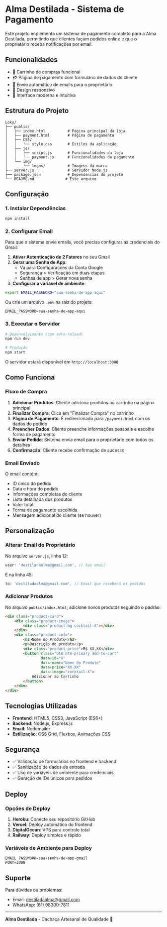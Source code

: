 # Alma Destilada - Sistema de Pagamento

Este projeto implementa um sistema de pagamento completo para a Alma Destilada, permitindo que clientes façam pedidos online e que o proprietário receba notificações por email.

## Funcionalidades

- 🛒 Carrinho de compras funcional
- 💳 Página de pagamento com formulário de dados do cliente
- 📧 Envio automático de emails para o proprietário
- 📱 Design responsivo
- 🎨 Interface moderna e intuitiva

## Estrutura do Projeto

```
Loky/
├── public/
│   ├── index.html          # Página principal da loja
│   ├── payment.html        # Página de pagamento
│   ├── CSS/
│   │   └── style.css       # Estilos da aplicação
│   ├── js/
│   │   ├── script.js       # Funcionalidades da loja
│   │   └── payment.js      # Funcionalidades de pagamento
│   └── img/
│       └── logos/          # Imagens da marca
├── server.js               # Servidor Node.js
├── package.json            # Dependências do projeto
└── README.md              # Este arquivo
```

## Configuração

### 1. Instalar Dependências

```bash
npm install
```

### 2. Configurar Email

Para que o sistema envie emails, você precisa configurar as credenciais do Gmail:

1. **Ativar Autenticação de 2 Fatores** no seu Gmail
2. **Gerar uma Senha de App**:
   - Vá para Configurações da Conta Google
   - Segurança > Verificação em duas etapas
   - Senhas de app > Gerar nova senha
3. **Configurar a variável de ambiente**:

```bash
export EMAIL_PASSWORD="sua-senha-de-app-aqui"
```

Ou crie um arquivo `.env` na raiz do projeto:

```
EMAIL_PASSWORD=sua-senha-de-app-aqui
```

### 3. Executar o Servidor

```bash
# Desenvolvimento (com auto-reload)
npm run dev

# Produção
npm start
```

O servidor estará disponível em `http://localhost:3000`

## Como Funciona

### Fluxo de Compra

1. **Adicionar Produtos**: Cliente adiciona produtos ao carrinho na página principal
2. **Finalizar Compra**: Clica em "Finalizar Compra" no carrinho
3. **Página de Pagamento**: É redirecionado para `/payment.html` com os dados do pedido
4. **Preencher Dados**: Cliente preenche informações pessoais e escolhe forma de pagamento
5. **Enviar Pedido**: Sistema envia email para o proprietário com todos os detalhes
6. **Confirmação**: Cliente recebe confirmação de sucesso

### Email Enviado

O email contém:
- ID único do pedido
- Data e hora do pedido
- Informações completas do cliente
- Lista detalhada dos produtos
- Valor total
- Forma de pagamento escolhida
- Mensagem adicional do cliente (se houver)

## Personalização

### Alterar Email do Proprietário

No arquivo `server.js`, linha 12:

```javascript
user: 'destiladaalma@gmail.com', // Seu email
```

E na linha 45:

```javascript
to: 'destiladaalma@gmail.com', // Email que receberá os pedidos
```

### Adicionar Produtos

No arquivo `public/index.html`, adicione novos produtos seguindo o padrão:

```html
<div class="product-card">
    <div class="product-image">
        <div class="product-bg cocktail-X"></div>
    </div>
    <div class="product-info">
        <h3>Nome do Produto</h3>
        <p>Descrição do produto</p>
        <div class="product-price">R$ XX,XX</div>
        <button class="btn btn-primary add-to-cart" 
                data-id="X" 
                data-name="Nome do Produto" 
                data-price="XX.XX" 
                data-image="cocktail-X">
            Adicionar ao Carrinho
        </button>
    </div>
</div>
```

## Tecnologias Utilizadas

- **Frontend**: HTML5, CSS3, JavaScript (ES6+)
- **Backend**: Node.js, Express.js
- **Email**: Nodemailer
- **Estilização**: CSS Grid, Flexbox, Animações CSS

## Segurança

- ✅ Validação de formulários no frontend e backend
- ✅ Sanitização de dados de entrada
- ✅ Uso de variáveis de ambiente para credenciais
- ✅ Geração de IDs únicos para pedidos

## Deploy

### Opções de Deploy

1. **Heroku**: Conecte seu repositório GitHub
2. **Vercel**: Deploy automático do frontend
3. **DigitalOcean**: VPS para controle total
4. **Railway**: Deploy simples e rápido

### Variáveis de Ambiente para Deploy

```
EMAIL_PASSWORD=sua-senha-de-app-gmail
PORT=3000
```

## Suporte

Para dúvidas ou problemas:
- Email: destiladaalma@gmail.com
- WhatsApp: (61) 98300-7811

---

**Alma Destilada** - Cachaça Artesanal de Qualidade 🍹 